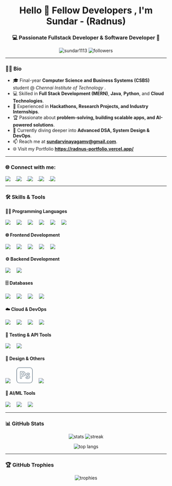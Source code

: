 <h1 align="center">Hello 👋 Fellow Developers , I'm Sundar - (Radnus)</h1>
<h3 align="center">💻 Passionate Fullstack Developer & Software Developer 🚀</h3>

<p align="center">
  <img src="https://komarev.com/ghpvc/?username=sundar1113&label=Profile%20views&color=0e75b6&style=flat" alt="sundar1113" /> 
  <img src="https://img.shields.io/github/followers/sundar1113?label=Followers&style=social" alt="followers"/>
</p>

---

### 👨‍💼 Bio
- 🎓 Final-year **Computer Science and Business Systems (CSBS)** student @ *Chennai Institute of Technology* .  
- 💻 Skilled in **Full Stack Development (MERN)**, **Java**, **Python**, and **Cloud Technologies**.  
- 🚀 Experienced in **Hackathons, Research Projects, and Industry Internships**.  
- 🏆 Passionate about **problem-solving, building scalable apps, and AI-powered solutions**.  
- 🌱 Currently diving deeper into **Advanced DSA, System Design & DevOps**.   
- 📫 Reach me at **sundarvinayagamv@gmail.com**.
- 🌐 Visit my Portfolio **https://radnus-portfolio.vercel.app/**

---

### 🌐 Connect with me:
<p align="left">
<a href="https://linkedin.com/in/sundara-vinayagam-v-64b24730a" target="blank">
  <img align="center" src="https://skillicons.dev/icons?i=linkedin" height="1000" style="margin-right:15px;" />
</a>
<a href="https://instagram.com/sundar_394" target="blank">
  <img align="center" src="https://skillicons.dev/icons?i=instagram" height="1000" style="margin-right:15px;" />
</a>
<a href="https://www.codechef.com/users/sundar0309" target="blank">
  <img align="center" src="https://cdn.jsdelivr.net/npm/simple-icons@3.1.0/icons/codechef.svg" height="40" style="margin-right:15px;" />
</a>
<a href="https://leetcode.com/sundarv123" target="blank">
  <img align="center" src="https://raw.githubusercontent.com/rahuldkjain/github-profile-readme-generator/master/src/images/icons/Social/leet-code.svg" height="40" style="margin-right:15px;" />
</a>
<a href="https://auth.geeksforgeeks.org/user/sundarv" target="blank">
  <img align="center" src="https://raw.githubusercontent.com/rahuldkjain/github-profile-readme-generator/master/src/images/icons/Social/geeks-for-geeks.svg" height="40" style="margin-right:15px;" />
</a>
</p>

---

### 🛠️ Skills & Tools  

#### 👨‍💻 Programming Languages  
<p align="left">
  <img src="https://skillicons.dev/icons?i=java" height="50" style="margin-right:15px;"/>
  <img src="https://skillicons.dev/icons?i=python" height="50" style="margin-right:15px;"/>
  <img src="https://skillicons.dev/icons?i=c" height="50" style="margin-right:15px;"/>
  <img src="https://skillicons.dev/icons?i=cpp" height="50" style="margin-right:15px;"/>
  <img src="https://skillicons.dev/icons?i=js" height="50" style="margin-right:15px;"/>
  <img src="https://skillicons.dev/icons?i=ts" height="50"/>
</p>

#### 🌐 Frontend Development  
<p align="left">
  <img src="https://skillicons.dev/icons?i=html" height="50" style="margin-right:15px;"/>
  <img src="https://skillicons.dev/icons?i=css" height="50" style="margin-right:15px;"/>
  <img src="https://skillicons.dev/icons?i=react" height="50" style="margin-right:15px;"/>
  <img src="https://skillicons.dev/icons?i=angular" height="50" style="margin-right:15px;"/>
  <img src="https://skillicons.dev/icons?i=bootstrap" height="50"/>
</p>

#### ⚙️ Backend Development  
<p align="left">
  <img src="https://skillicons.dev/icons?i=nodejs" height="50" style="margin-right:15px;"/>
  <img src="https://skillicons.dev/icons?i=express" height="50"/>
</p>

#### 🗄️ Databases  
<p align="left">
  <img src="https://skillicons.dev/icons?i=mysql" height="50" style="margin-right:15px;"/>
  <img src="https://skillicons.dev/icons?i=postgresql" height="50" style="margin-right:15px;"/>
  <img src="https://skillicons.dev/icons?i=mongodb" height="50" style="margin-right:15px;"/>
  <img src="https://skillicons.dev/icons?i=sqlite" height="50"/>
</p>

#### ☁️ Cloud & DevOps  
<p align="left">
  <img src="https://skillicons.dev/icons?i=aws" height="50" style="margin-right:15px;"/>
  <img src="https://skillicons.dev/icons?i=docker" height="50" style="margin-right:15px;"/>
  <img src="https://skillicons.dev/icons?i=git" height="50" style="margin-right:15px;"/>
  <img src="https://skillicons.dev/icons?i=linux" height="50"/>
</p>

#### 🧪 Testing & API Tools  
<p align="left">
  <img src="https://skillicons.dev/icons?i=postman" height="50" style="margin-right:15px;"/>
  <img src="https://www.vectorlogo.zone/logos/selenium/selenium-icon.svg" height="50"/>
</p>

#### 🎨 Design & Others  
<p align="left">
  <img src="https://skillicons.dev/icons?i=figma" height="50" style="margin-right:15px;"/>
  <img src="https://raw.githubusercontent.com/devicons/devicon/master/icons/photoshop/photoshop-line.svg" height="50" style="margin-right:15px;"/>
  <img src="https://www.vectorlogo.zone/logos/adobe_illustrator/adobe_illustrator-icon.svg" height="50"/>
</p>

#### 🤖 AI/ML Tools  
<p align="left">
  <img src="https://skillicons.dev/icons?i=tensorflow" height="50" style="margin-right:15px;"/>
  <img src="https://upload.wikimedia.org/wikipedia/commons/0/05/Scikit_learn_logo_small.svg" height="50" style="margin-right:15px;"/>
  <img src="https://www.vectorlogo.zone/logos/opencv/opencv-icon.svg" height="50"/>
</p>

---

### 📊 GitHub Stats  
<p align="center">
  <img src="https://github-readme-stats.vercel.app/api?username=sundar1113&show_icons=true&theme=radical" alt="stats"/>
  <img src="https://github-readme-streak-stats.herokuapp.com/?user=sundar1113&theme=radical" alt="streak"/>
</p>

<p align="center">
  <img src="https://github-readme-stats.vercel.app/api/top-langs/?username=sundar1113&layout=compact&theme=radical" alt="top langs"/>
</p>

---

### 🏆 GitHub Trophies  
<p align="center">
  <img src="https://github-profile-trophy.vercel.app/?username=sundar1113&theme=monokai&no-frame=true&margin-w=10" alt="trophies"/>
</p>
